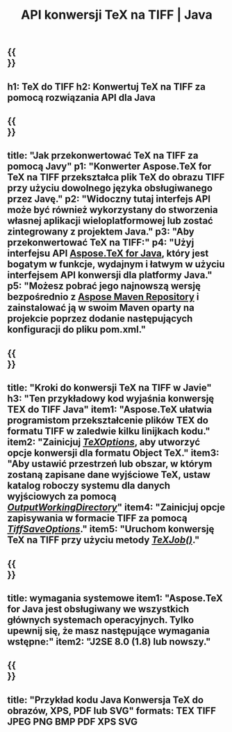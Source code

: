 ﻿---
translation: true
template: /_templates/_conversion-child-java.md
title: API konwersji TeX na TIFF | Java
description: Funkcjonalność konwersji TeX do TIFF. Zintegruj tę lokalną bibliotekę Java ze swoim projektem lub użyj aplikacji wieloplatformowych, aby przekonwertować TeX na TIFF.
keywords: tex to tiff api java, integracja tex2tiff
url: /java/conversion/tex-to-tiff/
family: tex
platformtag: java
feature: conversion
informat: TEX
outformat: TIFF
otherformats: BMP PNG JPEG XPS PDF SVG
---

{{<section banner>}}
---
h1: TeX do TIFF
h2: Konwertuj TeX na TIFF za pomocą rozwiązania API dla Java
---

{{<section overview>}}
---
title: "Jak przekonwertować TeX na TIFF za pomocą Javy"
p1: "Konwerter Aspose.TeX for TeX na TIFF przekształca plik TeX do obrazu TIFF przy użyciu dowolnego języka obsługiwanego przez Javę."
p2: "Widoczny tutaj interfejs API może być również wykorzystany do stworzenia własnej aplikacji wieloplatformowej lub zostać zintegrowany z projektem Java."
p3: "Aby przekonwertować TeX na TIFF:"
p4: "Użyj interfejsu API [Aspose.TeX for Java](https://products.aspose.com/tex/java), który jest bogatym w funkcje, wydajnym i łatwym w użyciu interfejsem API konwersji dla platformy Java."
p5: "Możesz pobrać jego najnowszą wersję bezpośrednio z [Aspose Maven Repository](https://repository.aspose.com/tex/) i zainstalować ją w swoim Maven oparty na projekcie poprzez dodanie następujących konfiguracji do pliku pom.xml."
---

{{<section feature1>}}
---
title: "Kroki do konwersji TeX na TIFF w Javie"
h3: "Ten przykładowy kod wyjaśnia konwersję TEX do TIFF Java"
item1: "Aspose.TeX ułatwia programistom przekształcenie plików TEX do formatu TIFF w zaledwie kilku linijkach kodu."
item2: "Zainicjuj [*TeXOptions*](https://reference.aspose.com/tex/java/com.aspose.tex/TeXOptions), aby utworzyć opcje konwersji dla formatu Object TeX."
item3: "Aby ustawić przestrzeń lub obszar, w którym zostaną zapisane dane wyjściowe TeX, ustaw katalog roboczy systemu dla danych wyjściowych za pomocą [*OutputWorkingDirectory*](https://reference.aspose.com/tex/java/com.aspose.tex/TeXOptions#getOutputWorkingDirectory--)"
item4: "Zainicjuj opcje zapisywania w formacie TIFF za pomocą [*TiffSaveOptions*](https://reference.aspose.com/tex/java/com.aspose.tex.rendering/TiffSaveOptions)."
item5: "Uruchom konwersję TeX na TIFF przy użyciu metody [*TeXJob()*](https://reference.aspose.com/tex/java/com.aspose.tex/TeXJob)."
---

{{<section feature2>}}
---
title: wymagania systemowe
item1: "Aspose.TeX for Java jest obsługiwany we wszystkich głównych systemach operacyjnych. Tylko upewnij się, że masz następujące wymagania wstępne:"
item2: "J2SE 8.0 (1.8) lub nowszy."
---

{{<section widget>}}
---
title: "Przykład kodu Java Konwersja TeX do obrazów, XPS, PDF lub SVG"
formats: TEX TIFF JPEG PNG BMP PDF XPS SVG
---
